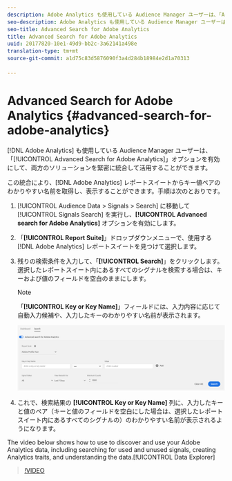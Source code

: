 ```yaml
---
description: Adobe Analytics も使用している Audience Manager ユーザーは、「Advanced Search for Adobe Analytics」オプションを有効にして、両方のソリューションを緊密に統合して活用することができます。
seo-description: Adobe Analytics も使用している Audience Manager ユーザーは、「Advanced Search for Adobe Analytics」オプションを有効にして、両方のソリューションを緊密に統合して活用することができます。
seo-title: Advanced Search for Adobe Analytics
title: Advanced Search for Adobe Analytics
uuid: 20177820-10e1-49d9-bb2c-3a62141a498e
translation-type: tm+mt
source-git-commit: a1d75c83d5876090f3a4d284b18984e2d1a70313

---
```



# Advanced Search for Adobe Analytics {#advanced-search-for-adobe-analytics}

[!DNL Adobe Analytics] も使用している Audience Manager ユーザーは、「[!UICONTROL Advanced Search for Adobe Analytics]」オプションを有効にして、両方のソリューションを緊密に統合して活用することができます。

この統合により、[!DNL Adobe Analytics] レポートスイートからキー値ペアのわかりやすい名前を取得し、表示することができます。手順は次のとおりです。

1. [!UICONTROL Audience Data > Signals > Search] に移動して [!UICONTROL Signals Search] を実行し、**[!UICONTROL Advanced search for Adobe Analytics]** オプションを有効にします。
1. 「**[!UICONTROL Report Suite]**」ドロップダウンメニューで、使用する [!DNL Adobe Analytics] レポートスイートを見つけて選択します。
1. 残りの検索条件を入力して、「**[!UICONTROL Search]**」をクリックします。選択したレポートスイート内にあるすべてのシグナルを検索する場合は、キーおよび値のフィールドを空白のままにします。
   >[!NOTE]
   >
   >「**[!UICONTROL Key or Key Name]**」フィールドには、入力内容に応じて自動入力候補や、入力したキーのわかりやすい名前が表示されます。

   ![](assets/signals-search-analytics.png)
1. これで、検索結果の **[!UICONTROL Key or Key Name]** 列に、入力したキーと値のペア（キーと値のフィールドを空白にした場合は、選択したレポートスイート内にあるすべてのシグナルの）のわかりやすい名前が表示されるようになります。

The video below shows how to use  to discover and use your Adobe Analytics data, including searching for used and unused signals, creating Analytics traits, and understanding the data.[!UICONTROL Data Explorer]

>[!VIDEO](https://video.tv.adobe.com/v/25150?captions=jpn)
